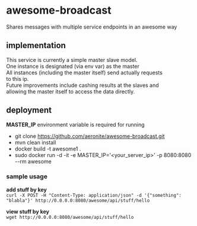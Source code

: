 # awesome-broadcast
Shares messages with multiple service endpoints in an awesome way

## implementation

This service is currently a simple master slave model.<br>
One instance is designated (via env var) as the master <br>
All instances (including the master itself) send actually requests <br>
to this ip.<br>
Future improvements include cashing results at the slaves and <br>
allowing the master itself to access the data directly.

## deployment
**MASTER_IP** environment variable is required for running
* git clone https://github.com/aeronite/awesome-broadcast.git
* mvn clean install
* docker build -t awesome1 .
* sudo docker run -d -it -e MASTER_IP='<your_server_ip>' -p 8080:8080 --rm awesome


### sample usage
__add stuff by key__<br>
`curl -X POST -H "Content-Type: application/json" -d '{"something": "blabla"}' http://0.0.0.0:8080/awesome/api/stuff/hello
`

__view stuff by key__<br>
`wget http://0.0.0.0:8080/awesome/api/stuff/hello
`